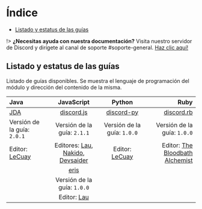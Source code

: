 # Índice

* [Listado y estatus de las guías](#listado-y-estatus-de-las-guías)

!> **¿Necesitas ayuda con nuestra documentación?** Visita nuestro servidor de Discord y dirígete al canal de soporte #soporte-general. [Haz clic aquí!](https://discord.gg/KSDevqR)

## Listado y estatus de las guías
Listado de guías disponibles. Se muestra el lenguaje de programación del módulo y dirección del contenido de la misma.

| **Java** | **JavaScript** | **Python** | **Ruby**
| :------- | :------: | :-----: | -----:
| [JDA](/java/jda.md)   | [discord.js](/js/discord-js.md)  | [discord-py](/py/discord-py.md)  | [discord.rb](/rb/discordrb.md) |
| Versión de la guía: `2.0.1`   | Versión de la guía: `2.1.1`     | Versión de la guía: `1.0.0` | Versión de la guía: `1.0.0` |
| Editor: [LeCuay](https://github.com/LeCuay) | Editores: [Lau](https://github.com/Lauuu), [Nakido](https://github.com/Nakido), [Devsaider](https://github.com/mrdevsaider) | Editor: [LeCuay](https://github.com/LeCuay) | Editor: [The Bloodbath Alchemist](https://github.com/MagicNeko15) |
|             | [eris](/js/eris/erisjs)     |
|             | Versión de la guía: `1.0.0` |
|             | Editor: [Lau](https://github.com/Lauuu)
